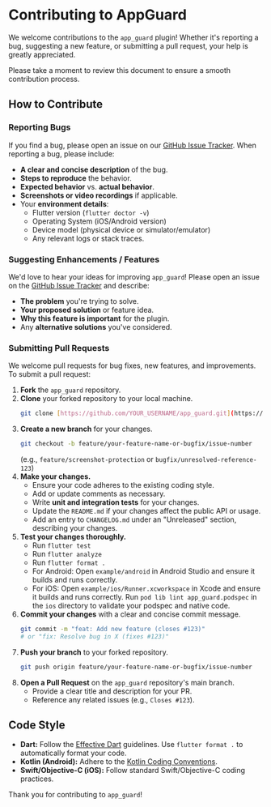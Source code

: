 # Contributing to AppGuard

We welcome contributions to the `app_guard` plugin! Whether it's reporting a bug, suggesting a new feature, or submitting a pull request, your help is greatly appreciated.

Please take a moment to review this document to ensure a smooth contribution process.

## How to Contribute

### Reporting Bugs

If you find a bug, please open an issue on our [GitHub Issue Tracker](https://github.com/Rgada28/app_guard/issues). When reporting a bug, please include:

- **A clear and concise description** of the bug.
- **Steps to reproduce** the behavior.
- **Expected behavior** vs. **actual behavior**.
- **Screenshots or video recordings** if applicable.
- Your **environment details**:
  - Flutter version (`flutter doctor -v`)
  - Operating System (iOS/Android version)
  - Device model (physical device or simulator/emulator)
  - Any relevant logs or stack traces.

### Suggesting Enhancements / Features

We'd love to hear your ideas for improving `app_guard`! Please open an issue on the [GitHub Issue Tracker](https://github.com/Rgada28/app_guard/issues) and describe:

- **The problem** you're trying to solve.
- **Your proposed solution** or feature idea.
- **Why this feature is important** for the plugin.
- Any **alternative solutions** you've considered.

### Submitting Pull Requests

We welcome pull requests for bug fixes, new features, and improvements. To submit a pull request:

1.  **Fork** the `app_guard` repository.
2.  **Clone** your forked repository to your local machine.
    ```bash
    git clone [https://github.com/YOUR_USERNAME/app_guard.git](https://github.com/YOUR_USERNAME/app_guard.git)
    ```
3.  **Create a new branch** for your changes.
    ```bash
    git checkout -b feature/your-feature-name-or-bugfix/issue-number
    ```
    (e.g., `feature/screenshot-protection` or `bugfix/unresolved-reference-123`)
4.  **Make your changes.**
    - Ensure your code adheres to the existing coding style.
    - Add or update comments as necessary.
    - Write **unit and integration tests** for your changes.
    - Update the `README.md` if your changes affect the public API or usage.
    - Add an entry to `CHANGELOG.md` under an "Unreleased" section, describing your changes.
5.  **Test your changes thoroughly.**
    - Run `flutter test`
    - Run `flutter analyze`
    - Run `flutter format .`
    - For Android: Open `example/android` in Android Studio and ensure it builds and runs correctly.
    - For iOS: Open `example/ios/Runner.xcworkspace` in Xcode and ensure it builds and runs correctly. Run `pod lib lint app_guard.podspec` in the `ios` directory to validate your podspec and native code.
6.  **Commit your changes** with a clear and concise commit message.
    ```bash
    git commit -m "feat: Add new feature (closes #123)"
    # or "fix: Resolve bug in X (fixes #123)"
    ```
7.  **Push your branch** to your forked repository.
    ```bash
    git push origin feature/your-feature-name-or-bugfix/issue-number
    ```
8.  **Open a Pull Request** on the `app_guard` repository's main branch.
    - Provide a clear title and description for your PR.
    - Reference any related issues (e.g., `Closes #123`).

## Code Style

- **Dart:** Follow the [Effective Dart](https://dart.dev/guides/language/effective-dart) guidelines. Use `flutter format .` to automatically format your code.
- **Kotlin (Android):** Adhere to the [Kotlin Coding Conventions](https://kotlinlang.org/docs/coding-conventions.html).
- **Swift/Objective-C (iOS):** Follow standard Swift/Objective-C coding practices.

Thank you for contributing to `app_guard`!
